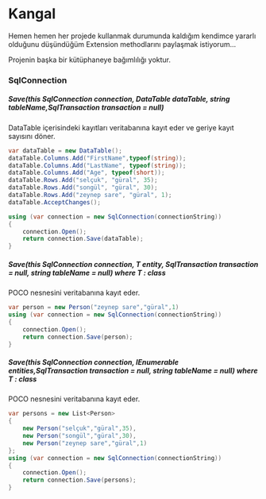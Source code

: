# Kangal

Hemen hemen her projede kullanmak durumunda kaldığım kendimce yararlı olduğunu düşündüğüm Extension methodlarını paylaşmak istiyorum...

Projenin başka bir kütüphaneye bağımlılığı yoktur.

### SqlConnection

##### Save(this SqlConnection connection, DataTable dataTable, string tableName,SqlTransaction transaction = null)
DataTable içerisindeki kayıtları veritabanına kayıt eder ve geriye kayıt sayısını döner.
```csharp
var dataTable = new DataTable();
dataTable.Columns.Add("FirstName",typeof(string));
dataTable.Columns.Add("LastName", typeof(string));
dataTable.Columns.Add("Age", typeof(short));
dataTable.Rows.Add("selçuk", "güral", 35);
dataTable.Rows.Add("songül", "güral", 30);
dataTable.Rows.Add("zeynep sare", "güral", 1);
dataTable.AcceptChanges();

using (var connection = new SqlConnection(connectionString))
{
    connection.Open();
    return connection.Save(dataTable);
}
```

##### Save<T>(this SqlConnection connection, T entity, SqlTransaction transaction = null, string tableName = null) where T : class
POCO nesnesini veritabanına kayıt eder.
```csharp
var person = new Person("zeynep sare","güral",1)
using (var connection = new SqlConnection(connectionString))
{
    connection.Open();
    return connection.Save(person);
}
```

##### Save<T>(this SqlConnection connection, IEnumerable<T> entities,SqlTransaction transaction = null, string tableName = null) where T : class
POCO nesnesini veritabanına kayıt eder.
```csharp
var persons = new List<Person>
{
    new Person("selçuk","güral",35),
    new Person("songül","güral",30),
    new Person("zeynep sare","güral",1)
};
using (var connection = new SqlConnection(connectionString))
{
    connection.Open();
    return connection.Save(persons);
}
```
